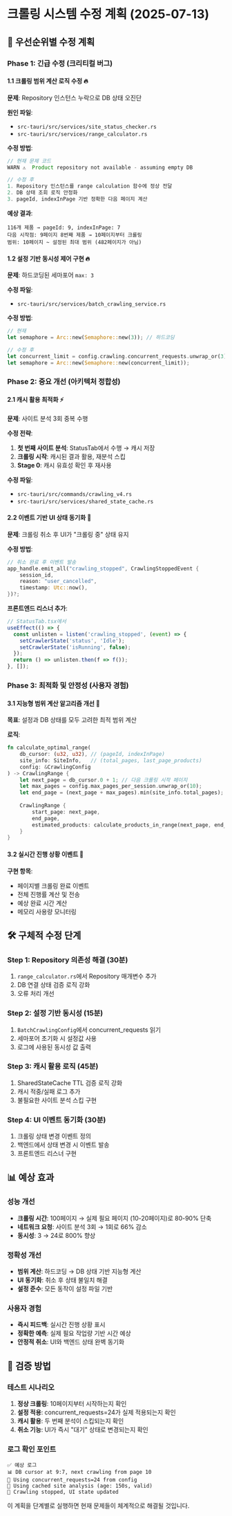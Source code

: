 # 크롤링 시스템 수정 계획 (2025-07-13)

## 🚨 우선순위별 수정 계획

### Phase 1: 긴급 수정 (크리티컬 버그)

#### 1.1 크롤링 범위 계산 로직 수정 🔥
**문제**: Repository 인스턴스 누락으로 DB 상태 오진단

**원인 파일**: 
- `src-tauri/src/services/site_status_checker.rs`
- `src-tauri/src/services/range_calculator.rs`

**수정 방법**:
```rust
// 현재 문제 코드
WARN ⚠️  Product repository not available - assuming empty DB

// 수정 후
1. Repository 인스턴스를 range calculation 함수에 정상 전달
2. DB 상태 조회 로직 안정화
3. pageId, indexInPage 기반 정확한 다음 페이지 계산
```

**예상 결과**:
```
116개 제품 → pageId: 9, indexInPage: 7
다음 시작점: 9페이지 8번째 제품 → 10페이지부터 크롤링
범위: 10페이지 ~ 설정된 최대 범위 (482페이지가 아님)
```

#### 1.2 설정 기반 동시성 제어 구현 🔥
**문제**: 하드코딩된 세마포어 `max: 3`

**수정 파일**: 
- `src-tauri/src/services/batch_crawling_service.rs`

**수정 방법**:
```rust
// 현재
let semaphore = Arc::new(Semaphore::new(3)); // 하드코딩

// 수정 후
let concurrent_limit = config.crawling.concurrent_requests.unwrap_or(3);
let semaphore = Arc::new(Semaphore::new(concurrent_limit));
```

### Phase 2: 중요 개선 (아키텍처 정합성)

#### 2.1 캐시 활용 최적화 ⚡
**문제**: 사이트 분석 3회 중복 수행

**수정 전략**:
1. **첫 번째 사이트 분석**: StatusTab에서 수행 → 캐시 저장
2. **크롤링 시작**: 캐시된 결과 활용, 재분석 스킵
3. **Stage 0**: 캐시 유효성 확인 후 재사용

**수정 파일**:
- `src-tauri/src/commands/crawling_v4.rs`
- `src-tauri/src/services/shared_state_cache.rs`

#### 2.2 이벤트 기반 UI 상태 동기화 📡
**문제**: 크롤링 취소 후 UI가 "크롤링 중" 상태 유지

**수정 방법**:
```rust
// 취소 완료 후 이벤트 발송
app_handle.emit_all("crawling_stopped", CrawlingStoppedEvent {
    session_id,
    reason: "user_cancelled",
    timestamp: Utc::now(),
})?;
```

**프론트엔드 리스너 추가**:
```typescript
// StatusTab.tsx에서
useEffect(() => {
  const unlisten = listen('crawling_stopped', (event) => {
    setCrawlerState('status', 'Idle');
    setCrawlerState('isRunning', false);
  });
  return () => unlisten.then(f => f());
}, []);
```

### Phase 3: 최적화 및 안정성 (사용자 경험)

#### 3.1 지능형 범위 계산 알고리즘 개선 🧠
**목표**: 설정과 DB 상태를 모두 고려한 최적 범위 계산

**로직**:
```rust
fn calculate_optimal_range(
    db_cursor: (u32, u32), // (pageId, indexInPage)
    site_info: SiteInfo,   // (total_pages, last_page_products)
    config: &CrawlingConfig
) -> CrawlingRange {
    let next_page = db_cursor.0 + 1; // 다음 크롤링 시작 페이지
    let max_pages = config.max_pages_per_session.unwrap_or(10);
    let end_page = (next_page + max_pages).min(site_info.total_pages);
    
    CrawlingRange {
        start_page: next_page,
        end_page,
        estimated_products: calculate_products_in_range(next_page, end_page, &site_info)
    }
}
```

#### 3.2 실시간 진행 상황 이벤트 🔄
**구현 항목**:
- 페이지별 크롤링 완료 이벤트
- 전체 진행률 계산 및 전송
- 예상 완료 시간 계산
- 메모리 사용량 모니터링

## 🛠 구체적 수정 단계

### Step 1: Repository 의존성 해결 (30분)
1. `range_calculator.rs`에서 Repository 매개변수 추가
2. DB 연결 상태 검증 로직 강화
3. 오류 처리 개선

### Step 2: 설정 기반 동시성 (15분)
1. `BatchCrawlingConfig`에서 concurrent_requests 읽기
2. 세마포어 초기화 시 설정값 사용
3. 로그에 사용된 동시성 값 출력

### Step 3: 캐시 활용 로직 (45분)
1. SharedStateCache TTL 검증 로직 강화
2. 캐시 적중/실패 로그 추가
3. 불필요한 사이트 분석 스킵 구현

### Step 4: UI 이벤트 동기화 (30분)
1. 크롤링 상태 변경 이벤트 정의
2. 백엔드에서 상태 변경 시 이벤트 발송
3. 프론트엔드 리스너 구현

## 📊 예상 효과

### 성능 개선
- **크롤링 시간**: 100페이지 → 실제 필요 페이지 (10-20페이지)로 80-90% 단축
- **네트워크 요청**: 사이트 분석 3회 → 1회로 66% 감소
- **동시성**: 3 → 24로 800% 향상

### 정확성 개선
- **범위 계산**: 하드코딩 → DB 상태 기반 지능형 계산
- **UI 동기화**: 취소 후 상태 불일치 해결
- **설정 준수**: 모든 동작이 설정 파일 기반

### 사용자 경험
- **즉시 피드백**: 실시간 진행 상황 표시
- **정확한 예측**: 실제 필요 작업량 기반 시간 예상
- **안정적 취소**: UI와 백엔드 상태 완벽 동기화

## 🎯 검증 방법

### 테스트 시나리오
1. **정상 크롤링**: 10페이지부터 시작하는지 확인
2. **설정 적용**: concurrent_requests=24가 실제 적용되는지 확인
3. **캐시 활용**: 두 번째 분석이 스킵되는지 확인
4. **취소 기능**: UI가 즉시 "대기" 상태로 변경되는지 확인

### 로그 확인 포인트
```log
✅ 예상 로그
📊 DB cursor at 9:7, next crawling from page 10
🚀 Using concurrent_requests=24 from config
🎯 Using cached site analysis (age: 150s, valid)
🛑 Crawling stopped, UI state updated
```

이 계획을 단계별로 실행하면 현재 문제들이 체계적으로 해결될 것입니다.
